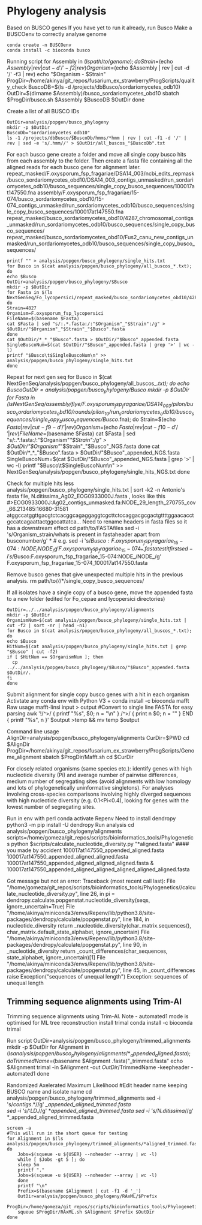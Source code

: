 # Phylogeny analysis
Based on BUSCO genes
If you have yet to run it already, run Busco
Make a BUSCOenv to correctly analyse genome

    conda create -n BUSCOenv
    conda install -c bioconda busco

Running script
    for Assembly in $(ls path/to/genome); do
      Strain=$(echo $Assembly| rev | cut -d '/' -f2 | rev)
      Organism=$(echo $Assembly | rev | cut -d '/' -f3 | rev)
      echo "$Organism - $Strain"
      ProgDir=/home/akinya/git_repos/fusarium_ex_strawberry/ProgScripts/quality_check
      BuscoDB=$(ls -d /projects/dbBusco/sordariomycetes_odb10)
      OutDir=$(dirname $Assembly)/busco_sordariomycetes_obd10
      sbatch $ProgDir/busco.sh $Assembly $BuscoDB $OutDir
    done

Create a list of all BUSCO IDs

    OutDir=analysis/popgen/busco_phylogeny
    mkdir -p $OutDir
    BuscoDb="sordariomycetes_odb10"
    ls -1 /projects/dbBusco/$BuscoDb/hmms/*hmm | rev | cut -f1 -d '/' | rev | sed -e 's/.hmm//' > $OutDir/all_buscos_"$BuscoDb".txt

For each busco gene create a folder and move all single copy busco hits from each assembly to the folder. Then create a fasta file containing all the aligned reads for each busco gene for alignment later.
repeat_masked/F.oxysporum_fsp_fragariae/DSA14_003/ncbi_edits_repmask/busco_sordariomycetes_obd10/DSA14_003_contigs_unmasked/run_sordariomycetes_odb10/busco_sequences/single_copy_busco_sequences/100017at147550.fna
assembly/F.oxysporum_fsp_fragariae/15-074/busco_sordariomycetes_obd10/15-074_contigs_unmasked/run_sordariomycetes_odb10/busco_sequences/single_copy_busco_sequences/100017at147550.fna
repeat_masked/busco_sordariomycetes_obd10/4287_chromosomal_contigs_unmasked/run_sordariomycetes_odb10/busco_sequences/single_copy_busco_sequences/
repeat_masked/busco_sordariomycetes_obd10/Fus2_canu_new_contigs_unmasked/run_sordariomycetes_odb10/busco_sequences/single_copy_busco_sequences/

    printf "" > analysis/popgen/busco_phylogeny/single_hits.txt
    for Busco in $(cat analysis/popgen/busco_phylogeny/all_buscos_*.txt); do
    echo $Busco
    OutDir=analysis/popgen/busco_phylogeny/$Busco
    mkdir -p $OutDir
    for Fasta in $(ls NextGenSeq/Fo_lycopersici/repeat_masked/busco_sordariomycetes_obd10/4287_chromosomal_contigs_unmasked/run_sordariomycetes_odb10/busco_sequences/single_copy_busco_sequences/$Busco.fna); do
    Strain=4827
    Organism=F.oxysporum_fsp_lycopersici
    FileName=$(basename $Fasta)
    cat $Fasta | sed "s/:.*.fasta:/:"$Organism"_"$Strain":/g" > $OutDir/"$Organism"_"$Strain"_"$Busco".fasta
    done
    cat $OutDir/*_*_"$Busco".fasta > $OutDir/"$Busco"_appended.fasta
    SingleBuscoNum=$(cat $OutDir/"$Busco"_appended.fasta | grep '>' | wc -l)
    printf "$Busco\t$SingleBuscoNum\n" >> analysis/popgen/busco_phylogeny/single_hits.txt
    done

Repeat for next gen seq
    for Busco in $(cat NextGenSeq/analysis/popgen/busco_phylogeny/all_buscos_*.txt); do
    echo $Busco
    OutDir=analysis/popgen/busco_phylogeny/$Busco
    mkdir -p $OutDir
    for Fasta in $(ls NextGenSeq/assembly/flye/F.oxysporum_fsp_fragariae/DSA14_003/pilon/busco_sordariomycetes_obd10/rounds/pilon_10/run_sordariomycetes_odb10/busco_sequences/single_copy_busco_sequences/$Busco*.fna); do
    Strain=$(echo $Fasta | rev | cut -f9 -d '/' | rev)
    Organism=$(echo $Fasta | rev | cut -f10 -d '/' | rev)
    FileName=$(basename $Fasta)
    cat $Fasta | sed "s/:.*.fasta:/:"$Organism"_"$Strain":/g" > $OutDir/"$Organism"_"$Strain"_"$Busco"_NGS.fasta
    done
    cat $OutDir/*_*_"$Busco".fasta > $OutDir/"$Busco"_appended_NGS.fasta
    SingleBuscoNum=$(cat $OutDir/"$Busco"_appended_NGS.fasta | grep '>' | wc -l)
    printf "$Busco\t$SingleBuscoNum\n" >> NextGenSeq/analysis/popgen/busco_phylogeny/single_hits_NGS.txt
    done

Check for multiple hits
    less analysis/popgen/busco_phylogeny/single_hits.txt | sort -k2 -n
 Antonio's fasta file, N.ditissima_Ag02_EOG0933000J.fasta , looks like this
  #>EOG0933000J:Ag02_contigs_unmasked.fa:NODE_29_length_270755_cov_66.213485:16680-31581
  atggccatggttgacgtctcacggcagaggaggtcgcttctccaggacgcgactgttttggaacacctgccatcagaattactggccattatca...
Need to rename headers in fasta files so it has a downstream effect
    cd path/to/FASTAfiles
    sed -i 's/Organism_strain/whats is present in fastaheader apart from busconumber/g' *
    # e.g.
    sed -i 's/$Busco:F.oxysporum_fsp_fragariae_15-074:NODE_/NODE_/g' F.oxysporum_fsp_fragariae_15-074_*.fasta
test it first
    sed -i 's/$Busco:F.oxysporum_fsp_fragariae_15-074:NODE_/NODE_/g' F.oxysporum_fsp_fragariae_15-074_100017at147550.fasta

Remove busco genes that give unexpected multiple hits in the previous analysis.
    rm path/to/*/*/*/single_copy_busco_sequences/

If all isolates have a single copy of a busco gene, move the appended fasta to a new folder (edited for Fo_cepae and lycopersici directories)

    OutDir=../../analysis/popgen/busco_phylogeny/alignments
    mkdir -p $OutDir
    OrganismNum=$(cat analysis/popgen/busco_phylogeny/single_hits.txt | cut -f2 | sort -nr | head -n1)
    for Busco in $(cat analysis/popgen/busco_phylogeny/all_buscos_*.txt); do
    echo $Busco
    HitNum=$(cat analysis/popgen/busco_phylogeny/single_hits.txt | grep "$Busco" | cut -f2)
    if [ $HitNum == $OrganismNum ]; then
      cp ../../analysis/popgen/busco_phylogeny/$Busco/"$Busco"_appended.fasta $OutDir/.
    fi
    done

Submit alignment for single copy busco genes with a hit in each organism
Activtate any conda env with Python V3 +
    conda install -c bioconda mafft
Raw usage
    mafft-linsi input > output
    #Convert to single line FASTA for easy parsing
    awk '!/^>/ { printf "%s", $0; n = "\n" } /^>/ { print n $0; n = "" } END { printf "%s", n }' $output >temp && mv temp $output

Command line usage
    AlignDir=analysis/popgen/busco_phylogeny/alignments
    CurDir=$PWD
    cd $AlignDir
    ProgDir=/home/akinya/git_repos/fusarium_ex_strawberry/ProgScripts/Genome_alignment
    sbatch $ProgDir/Mafft.sh
    cd $CurDir

For closely related organisms (same species etc.): identify genes with high nucleotide diversity (Pi) and average number of pairwise differences, medium number of segregating sites (avoid alignments with low homology and lots of phylogenetically uninformative singletons). For analyses involving cross-species comparisons involving highly diverged sequences with high nucleotide diversity (e.g. 0.1<Pi<0.4), looking for genes with the lowest number of segregating sites.

Run in env with perl
    conda activate Repenv
Need to install dendropy
    python3 -m pip install -U dendropy
Run analysis
    cd analysis/popgen/busco_phylogeny/alignments
    scripts=/home/gomeza/git_repos/scripts/bioinformatics_tools/Phylogenetics
    python $scripts/calculate_nucleotide_diversity.py "*aligned.fasta"
    #### you made by accident 100017at147550_appended_aligned.fasta 100017at147550_appended_aligned_aligned.fasta 100017at147550_appended_aligned_aligned_aligned.fasta & 100017at147550_appended_aligned_aligned_aligned_aligned_aligned.fasta

Got message but not an error:
Traceback (most recent call last):
  File "/home/gomeza/git_repos/scripts/bioinformatics_tools/Phylogenetics//calculate_nucleotide_diversity.py", line 26, in <module>
    pi = dendropy.calculate.popgenstat.nucleotide_diversity(seqs, ignore_uncertain=True)
  File "/home/akinya/miniconda3/envs/Repenv/lib/python3.8/site-packages/dendropy/calculate/popgenstat.py", line 184, in nucleotide_diversity
    return _nucleotide_diversity(char_matrix.sequences(), char_matrix.default_state_alphabet, ignore_uncertain)
  File "/home/akinya/miniconda3/envs/Repenv/lib/python3.8/site-packages/dendropy/calculate/popgenstat.py", line 90, in _nucleotide_diversity
    return _count_differences(char_sequences, state_alphabet, ignore_uncertain)[1]
  File "/home/akinya/miniconda3/envs/Repenv/lib/python3.8/site-packages/dendropy/calculate/popgenstat.py", line 45, in _count_differences
    raise Exception("sequences of unequal length")
Exception: sequences of unequal length

## Trimming sequence alignments using Trim-Al
Trimming sequence alignments using Trim-Al. Note - automated1 mode is optimised for ML tree reconstruction
install trimal
    conda install -c bioconda trimal

Run script
    OutDir=analysis/popgen/busco_phylogeny/trimmed_alignments
    mkdir -p $OutDir
    for Alignment in $(ls analysis/popgen/busco_phylogeny/alignments/*_appended_aligned.fasta); do
      TrimmedName=$(basename $Alignment .fasta)"_trimmed.fasta"
      echo $Alignment
      trimal -in $Alignment -out $OutDir/$TrimmedName -keepheader -automated1
    done

Randomized Axelerated Maximum Likelihood
    #Edit header name keeping BUSCO name and isolate name
    cd analysis/popgen/busco_phylogeny/trimmed_alignments
    sed -i 's/_contigs_.*//g' *_appended_aligned_trimmed.fasta                                                                              
    sed -i 's/:LD.*//g' *_appended_aligned_trimmed.fasta
    sed -i 's/N.ditissima_//g' *_appended_aligned_trimmed.fasta

    screen -a
    #This will run in the short queue for testing
    for Alignment in $(ls analysis/popgen/busco_phylogeny/trimmed_alignments/*aligned_trimmed.fasta); do
        Jobs=$(squeue -u ${USER} --noheader --array | wc -l)
        while [ $Jobs -gt 5 ]; do
        sleep 5m
        printf "."
        Jobs=$(squeue -u ${USER} --noheader --array | wc -l)
        done
        printf "\n"
        Prefix=$(basename $Alignment | cut -f1 -d '_')
        OutDir=analysis/popgen/busco_phylogeny/RAxML/$Prefix
        ProgDir=/home/gomeza/git_repos/scripts/bioinformatics_tools/Phylogenetics
        squeue $ProgDir/RAxML.sh $Alignment $Prefix $OutDir
    done
